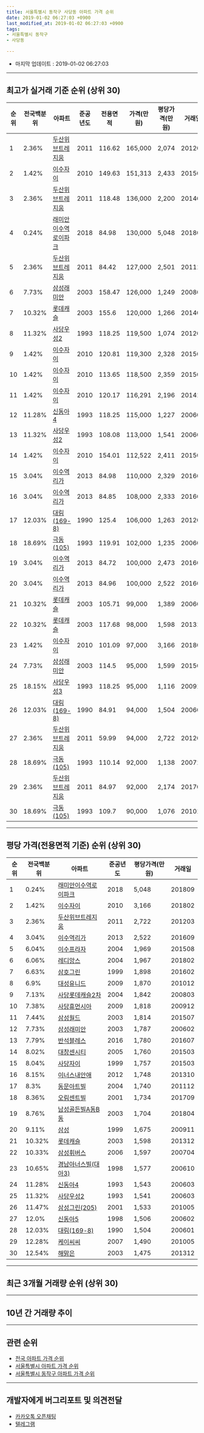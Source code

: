```yaml
---
title: 서울특별시 동작구 사당동 아파트 가격 순위
date: 2019-01-02 06:27:03 +0900
last_modified_at: 2019-01-02 06:27:03 +0900
tags:
- 서울특별시 동작구
- 사당동

---
```


* 마지막 업데이트 : 2019-01-02 06:27:03

---

## 최고가 실거래 기준 순위 (상위 30)


|순위|전국백분위|아파트|준공년도|전용면적|가격(만원)|평당가격(만원)|거래일|
|---|---|---|---|---|---|---|---|
|1|2.36%|[두산위브트레지움](https://search.naver.com/search.naver?query=%EC%84%9C%EC%9A%B8%ED%8A%B9%EB%B3%84%EC%8B%9C+%EB%8F%99%EC%9E%91%EA%B5%AC+%EC%82%AC%EB%8B%B9%EB%8F%99+%EB%91%90%EC%82%B0%EC%9C%84%EB%B8%8C%ED%8A%B8%EB%A0%88%EC%A7%80%EC%9B%80)|2011|116.62|165,000|2,074|201202|
|2|1.42%|[이수자이](https://search.naver.com/search.naver?query=%EC%84%9C%EC%9A%B8%ED%8A%B9%EB%B3%84%EC%8B%9C+%EB%8F%99%EC%9E%91%EA%B5%AC+%EC%82%AC%EB%8B%B9%EB%8F%99+%EC%9D%B4%EC%88%98%EC%9E%90%EC%9D%B4)|2010|149.63|151,313|2,433|201504|
|3|2.36%|[두산위브트레지움](https://search.naver.com/search.naver?query=%EC%84%9C%EC%9A%B8%ED%8A%B9%EB%B3%84%EC%8B%9C+%EB%8F%99%EC%9E%91%EA%B5%AC+%EC%82%AC%EB%8B%B9%EB%8F%99+%EB%91%90%EC%82%B0%EC%9C%84%EB%B8%8C%ED%8A%B8%EB%A0%88%EC%A7%80%EC%9B%80)|2011|118.48|136,000|2,200|201406|
|4|0.24%|[래미안이수역로이파크](https://search.naver.com/search.naver?query=%EC%84%9C%EC%9A%B8%ED%8A%B9%EB%B3%84%EC%8B%9C+%EB%8F%99%EC%9E%91%EA%B5%AC+%EC%82%AC%EB%8B%B9%EB%8F%99+%EB%9E%98%EB%AF%B8%EC%95%88%EC%9D%B4%EC%88%98%EC%97%AD%EB%A1%9C%EC%9D%B4%ED%8C%8C%ED%81%AC)|2018|84.98|130,000|5,048|201809|
|5|2.36%|[두산위브트레지움](https://search.naver.com/search.naver?query=%EC%84%9C%EC%9A%B8%ED%8A%B9%EB%B3%84%EC%8B%9C+%EB%8F%99%EC%9E%91%EA%B5%AC+%EC%82%AC%EB%8B%B9%EB%8F%99+%EB%91%90%EC%82%B0%EC%9C%84%EB%B8%8C%ED%8A%B8%EB%A0%88%EC%A7%80%EC%9B%80)|2011|84.42|127,000|2,501|201110|
|6|7.73%|[삼성래미안](https://search.naver.com/search.naver?query=%EC%84%9C%EC%9A%B8%ED%8A%B9%EB%B3%84%EC%8B%9C+%EB%8F%99%EC%9E%91%EA%B5%AC+%EC%82%AC%EB%8B%B9%EB%8F%99+%EC%82%BC%EC%84%B1%EB%9E%98%EB%AF%B8%EC%95%88)|2003|158.47|126,000|1,249|200808|
|7|10.32%|[롯데캐슬](https://search.naver.com/search.naver?query=%EC%84%9C%EC%9A%B8%ED%8A%B9%EB%B3%84%EC%8B%9C+%EB%8F%99%EC%9E%91%EA%B5%AC+%EC%82%AC%EB%8B%B9%EB%8F%99+%EB%A1%AF%EB%8D%B0%EC%BA%90%EC%8A%AC)|2003|155.6|120,000|1,266|201401|
|8|11.32%|[사당우성2](https://search.naver.com/search.naver?query=%EC%84%9C%EC%9A%B8%ED%8A%B9%EB%B3%84%EC%8B%9C+%EB%8F%99%EC%9E%91%EA%B5%AC+%EC%82%AC%EB%8B%B9%EB%8F%99+%EC%82%AC%EB%8B%B9%EC%9A%B0%EC%84%B12)|1993|118.25|119,500|1,074|201203|
|9|1.42%|[이수자이](https://search.naver.com/search.naver?query=%EC%84%9C%EC%9A%B8%ED%8A%B9%EB%B3%84%EC%8B%9C+%EB%8F%99%EC%9E%91%EA%B5%AC+%EC%82%AC%EB%8B%B9%EB%8F%99+%EC%9D%B4%EC%88%98%EC%9E%90%EC%9D%B4)|2010|120.81|119,300|2,328|201507|
|10|1.42%|[이수자이](https://search.naver.com/search.naver?query=%EC%84%9C%EC%9A%B8%ED%8A%B9%EB%B3%84%EC%8B%9C+%EB%8F%99%EC%9E%91%EA%B5%AC+%EC%82%AC%EB%8B%B9%EB%8F%99+%EC%9D%B4%EC%88%98%EC%9E%90%EC%9D%B4)|2010|113.65|118,500|2,359|201504|
|11|1.42%|[이수자이](https://search.naver.com/search.naver?query=%EC%84%9C%EC%9A%B8%ED%8A%B9%EB%B3%84%EC%8B%9C+%EB%8F%99%EC%9E%91%EA%B5%AC+%EC%82%AC%EB%8B%B9%EB%8F%99+%EC%9D%B4%EC%88%98%EC%9E%90%EC%9D%B4)|2010|120.17|116,291|2,196|201411|
|12|11.28%|[신동아4](https://search.naver.com/search.naver?query=%EC%84%9C%EC%9A%B8%ED%8A%B9%EB%B3%84%EC%8B%9C+%EB%8F%99%EC%9E%91%EA%B5%AC+%EC%82%AC%EB%8B%B9%EB%8F%99+%EC%8B%A0%EB%8F%99%EC%95%844)|1993|118.25|115,000|1,227|200602|
|13|11.32%|[사당우성2](https://search.naver.com/search.naver?query=%EC%84%9C%EC%9A%B8%ED%8A%B9%EB%B3%84%EC%8B%9C+%EB%8F%99%EC%9E%91%EA%B5%AC+%EC%82%AC%EB%8B%B9%EB%8F%99+%EC%82%AC%EB%8B%B9%EC%9A%B0%EC%84%B12)|1993|108.08|113,000|1,541|200603|
|14|1.42%|[이수자이](https://search.naver.com/search.naver?query=%EC%84%9C%EC%9A%B8%ED%8A%B9%EB%B3%84%EC%8B%9C+%EB%8F%99%EC%9E%91%EA%B5%AC+%EC%82%AC%EB%8B%B9%EB%8F%99+%EC%9D%B4%EC%88%98%EC%9E%90%EC%9D%B4)|2010|154.01|112,522|2,411|201502|
|15|3.04%|[이수역리가](https://search.naver.com/search.naver?query=%EC%84%9C%EC%9A%B8%ED%8A%B9%EB%B3%84%EC%8B%9C+%EB%8F%99%EC%9E%91%EA%B5%AC+%EC%82%AC%EB%8B%B9%EB%8F%99+%EC%9D%B4%EC%88%98%EC%97%AD%EB%A6%AC%EA%B0%80)|2013|84.98|110,000|2,329|201602|
|16|3.04%|[이수역리가](https://search.naver.com/search.naver?query=%EC%84%9C%EC%9A%B8%ED%8A%B9%EB%B3%84%EC%8B%9C+%EB%8F%99%EC%9E%91%EA%B5%AC+%EC%82%AC%EB%8B%B9%EB%8F%99+%EC%9D%B4%EC%88%98%EC%97%AD%EB%A6%AC%EA%B0%80)|2013|84.85|108,000|2,333|201608|
|17|12.03%|[대림(169-8)](https://search.naver.com/search.naver?query=%EC%84%9C%EC%9A%B8%ED%8A%B9%EB%B3%84%EC%8B%9C+%EB%8F%99%EC%9E%91%EA%B5%AC+%EC%82%AC%EB%8B%B9%EB%8F%99+%EB%8C%80%EB%A6%BC%28169-8%29)|1990|125.4|106,000|1,263|201209|
|18|18.69%|[극동(105)](https://search.naver.com/search.naver?query=%EC%84%9C%EC%9A%B8%ED%8A%B9%EB%B3%84%EC%8B%9C+%EB%8F%99%EC%9E%91%EA%B5%AC+%EC%82%AC%EB%8B%B9%EB%8F%99+%EA%B7%B9%EB%8F%99%28105%29)|1993|119.91|102,000|1,235|200603|
|19|3.04%|[이수역리가](https://search.naver.com/search.naver?query=%EC%84%9C%EC%9A%B8%ED%8A%B9%EB%B3%84%EC%8B%9C+%EB%8F%99%EC%9E%91%EA%B5%AC+%EC%82%AC%EB%8B%B9%EB%8F%99+%EC%9D%B4%EC%88%98%EC%97%AD%EB%A6%AC%EA%B0%80)|2013|84.72|100,000|2,473|201608|
|20|3.04%|[이수역리가](https://search.naver.com/search.naver?query=%EC%84%9C%EC%9A%B8%ED%8A%B9%EB%B3%84%EC%8B%9C+%EB%8F%99%EC%9E%91%EA%B5%AC+%EC%82%AC%EB%8B%B9%EB%8F%99+%EC%9D%B4%EC%88%98%EC%97%AD%EB%A6%AC%EA%B0%80)|2013|84.96|100,000|2,522|201609|
|21|10.32%|[롯데캐슬](https://search.naver.com/search.naver?query=%EC%84%9C%EC%9A%B8%ED%8A%B9%EB%B3%84%EC%8B%9C+%EB%8F%99%EC%9E%91%EA%B5%AC+%EC%82%AC%EB%8B%B9%EB%8F%99+%EB%A1%AF%EB%8D%B0%EC%BA%90%EC%8A%AC)|2003|105.71|99,000|1,389|200602|
|22|10.32%|[롯데캐슬](https://search.naver.com/search.naver?query=%EC%84%9C%EC%9A%B8%ED%8A%B9%EB%B3%84%EC%8B%9C+%EB%8F%99%EC%9E%91%EA%B5%AC+%EC%82%AC%EB%8B%B9%EB%8F%99+%EB%A1%AF%EB%8D%B0%EC%BA%90%EC%8A%AC)|2003|117.68|98,000|1,598|201312|
|23|1.42%|[이수자이](https://search.naver.com/search.naver?query=%EC%84%9C%EC%9A%B8%ED%8A%B9%EB%B3%84%EC%8B%9C+%EB%8F%99%EC%9E%91%EA%B5%AC+%EC%82%AC%EB%8B%B9%EB%8F%99+%EC%9D%B4%EC%88%98%EC%9E%90%EC%9D%B4)|2010|101.09|97,000|3,166|201802|
|24|7.73%|[삼성래미안](https://search.naver.com/search.naver?query=%EC%84%9C%EC%9A%B8%ED%8A%B9%EB%B3%84%EC%8B%9C+%EB%8F%99%EC%9E%91%EA%B5%AC+%EC%82%AC%EB%8B%B9%EB%8F%99+%EC%82%BC%EC%84%B1%EB%9E%98%EB%AF%B8%EC%95%88)|2003|114.5|95,000|1,599|201501|
|25|18.15%|[사당우성3](https://search.naver.com/search.naver?query=%EC%84%9C%EC%9A%B8%ED%8A%B9%EB%B3%84%EC%8B%9C+%EB%8F%99%EC%9E%91%EA%B5%AC+%EC%82%AC%EB%8B%B9%EB%8F%99+%EC%82%AC%EB%8B%B9%EC%9A%B0%EC%84%B13)|1993|118.25|95,000|1,116|200910|
|26|12.03%|[대림(169-8)](https://search.naver.com/search.naver?query=%EC%84%9C%EC%9A%B8%ED%8A%B9%EB%B3%84%EC%8B%9C+%EB%8F%99%EC%9E%91%EA%B5%AC+%EC%82%AC%EB%8B%B9%EB%8F%99+%EB%8C%80%EB%A6%BC%28169-8%29)|1990|84.91|94,000|1,504|200601|
|27|2.36%|[두산위브트레지움](https://search.naver.com/search.naver?query=%EC%84%9C%EC%9A%B8%ED%8A%B9%EB%B3%84%EC%8B%9C+%EB%8F%99%EC%9E%91%EA%B5%AC+%EC%82%AC%EB%8B%B9%EB%8F%99+%EB%91%90%EC%82%B0%EC%9C%84%EB%B8%8C%ED%8A%B8%EB%A0%88%EC%A7%80%EC%9B%80)|2011|59.99|94,000|2,722|201203|
|28|18.69%|[극동(105)](https://search.naver.com/search.naver?query=%EC%84%9C%EC%9A%B8%ED%8A%B9%EB%B3%84%EC%8B%9C+%EB%8F%99%EC%9E%91%EA%B5%AC+%EC%82%AC%EB%8B%B9%EB%8F%99+%EA%B7%B9%EB%8F%99%28105%29)|1993|110.14|92,000|1,138|200710|
|29|2.36%|[두산위브트레지움](https://search.naver.com/search.naver?query=%EC%84%9C%EC%9A%B8%ED%8A%B9%EB%B3%84%EC%8B%9C+%EB%8F%99%EC%9E%91%EA%B5%AC+%EC%82%AC%EB%8B%B9%EB%8F%99+%EB%91%90%EC%82%B0%EC%9C%84%EB%B8%8C%ED%8A%B8%EB%A0%88%EC%A7%80%EC%9B%80)|2011|84.97|92,000|2,174|201701|
|30|18.69%|[극동(105)](https://search.naver.com/search.naver?query=%EC%84%9C%EC%9A%B8%ED%8A%B9%EB%B3%84%EC%8B%9C+%EB%8F%99%EC%9E%91%EA%B5%AC+%EC%82%AC%EB%8B%B9%EB%8F%99+%EA%B7%B9%EB%8F%99%28105%29)|1993|109.7|90,000|1,076|201012|


---

## 평당 가격(전용면적 기준) 순위 (상위 30)


|순위|전국백분위|아파트|준공년도|평당가격(만원)|거래일|
|---|---|---|---|---|---|
|1|0.24%|[래미안이수역로이파크](https://search.naver.com/search.naver?query=%EC%84%9C%EC%9A%B8%ED%8A%B9%EB%B3%84%EC%8B%9C+%EB%8F%99%EC%9E%91%EA%B5%AC+%EC%82%AC%EB%8B%B9%EB%8F%99+%EB%9E%98%EB%AF%B8%EC%95%88%EC%9D%B4%EC%88%98%EC%97%AD%EB%A1%9C%EC%9D%B4%ED%8C%8C%ED%81%AC)|2018|5,048|201809|
|2|1.42%|[이수자이](https://search.naver.com/search.naver?query=%EC%84%9C%EC%9A%B8%ED%8A%B9%EB%B3%84%EC%8B%9C+%EB%8F%99%EC%9E%91%EA%B5%AC+%EC%82%AC%EB%8B%B9%EB%8F%99+%EC%9D%B4%EC%88%98%EC%9E%90%EC%9D%B4)|2010|3,166|201802|
|3|2.36%|[두산위브트레지움](https://search.naver.com/search.naver?query=%EC%84%9C%EC%9A%B8%ED%8A%B9%EB%B3%84%EC%8B%9C+%EB%8F%99%EC%9E%91%EA%B5%AC+%EC%82%AC%EB%8B%B9%EB%8F%99+%EB%91%90%EC%82%B0%EC%9C%84%EB%B8%8C%ED%8A%B8%EB%A0%88%EC%A7%80%EC%9B%80)|2011|2,722|201203|
|4|3.04%|[이수역리가](https://search.naver.com/search.naver?query=%EC%84%9C%EC%9A%B8%ED%8A%B9%EB%B3%84%EC%8B%9C+%EB%8F%99%EC%9E%91%EA%B5%AC+%EC%82%AC%EB%8B%B9%EB%8F%99+%EC%9D%B4%EC%88%98%EC%97%AD%EB%A6%AC%EA%B0%80)|2013|2,522|201609|
|5|6.04%|[이수프라자](https://search.naver.com/search.naver?query=%EC%84%9C%EC%9A%B8%ED%8A%B9%EB%B3%84%EC%8B%9C+%EB%8F%99%EC%9E%91%EA%B5%AC+%EC%82%AC%EB%8B%B9%EB%8F%99+%EC%9D%B4%EC%88%98%ED%94%84%EB%9D%BC%EC%9E%90)|2004|1,969|201508|
|6|6.06%|[레디앙스](https://search.naver.com/search.naver?query=%EC%84%9C%EC%9A%B8%ED%8A%B9%EB%B3%84%EC%8B%9C+%EB%8F%99%EC%9E%91%EA%B5%AC+%EC%82%AC%EB%8B%B9%EB%8F%99+%EB%A0%88%EB%94%94%EC%95%99%EC%8A%A4)|2004|1,967|201802|
|7|6.63%|[삼호그린](https://search.naver.com/search.naver?query=%EC%84%9C%EC%9A%B8%ED%8A%B9%EB%B3%84%EC%8B%9C+%EB%8F%99%EC%9E%91%EA%B5%AC+%EC%82%AC%EB%8B%B9%EB%8F%99+%EC%82%BC%ED%98%B8%EA%B7%B8%EB%A6%B0)|1999|1,898|201602|
|8|6.9%|[대성유니드](https://search.naver.com/search.naver?query=%EC%84%9C%EC%9A%B8%ED%8A%B9%EB%B3%84%EC%8B%9C+%EB%8F%99%EC%9E%91%EA%B5%AC+%EC%82%AC%EB%8B%B9%EB%8F%99+%EB%8C%80%EC%84%B1%EC%9C%A0%EB%8B%88%EB%93%9C)|2009|1,870|201012|
|9|7.13%|[사당롯데캐슬2차](https://search.naver.com/search.naver?query=%EC%84%9C%EC%9A%B8%ED%8A%B9%EB%B3%84%EC%8B%9C+%EB%8F%99%EC%9E%91%EA%B5%AC+%EC%82%AC%EB%8B%B9%EB%8F%99+%EC%82%AC%EB%8B%B9%EB%A1%AF%EB%8D%B0%EC%BA%90%EC%8A%AC2%EC%B0%A8)|2004|1,842|200803|
|10|7.38%|[사당휴먼시아](https://search.naver.com/search.naver?query=%EC%84%9C%EC%9A%B8%ED%8A%B9%EB%B3%84%EC%8B%9C+%EB%8F%99%EC%9E%91%EA%B5%AC+%EC%82%AC%EB%8B%B9%EB%8F%99+%EC%82%AC%EB%8B%B9%ED%9C%B4%EB%A8%BC%EC%8B%9C%EC%95%84)|2009|1,818|200912|
|11|7.44%|[삼성월드](https://search.naver.com/search.naver?query=%EC%84%9C%EC%9A%B8%ED%8A%B9%EB%B3%84%EC%8B%9C+%EB%8F%99%EC%9E%91%EA%B5%AC+%EC%82%AC%EB%8B%B9%EB%8F%99+%EC%82%BC%EC%84%B1%EC%9B%94%EB%93%9C)|2003|1,814|201507|
|12|7.73%|[삼성래미안](https://search.naver.com/search.naver?query=%EC%84%9C%EC%9A%B8%ED%8A%B9%EB%B3%84%EC%8B%9C+%EB%8F%99%EC%9E%91%EA%B5%AC+%EC%82%AC%EB%8B%B9%EB%8F%99+%EC%82%BC%EC%84%B1%EB%9E%98%EB%AF%B8%EC%95%88)|2003|1,787|200602|
|13|7.79%|[반석블레스](https://search.naver.com/search.naver?query=%EC%84%9C%EC%9A%B8%ED%8A%B9%EB%B3%84%EC%8B%9C+%EB%8F%99%EC%9E%91%EA%B5%AC+%EC%82%AC%EB%8B%B9%EB%8F%99+%EB%B0%98%EC%84%9D%EB%B8%94%EB%A0%88%EC%8A%A4)|2016|1,780|201607|
|14|8.02%|[대창센시티](https://search.naver.com/search.naver?query=%EC%84%9C%EC%9A%B8%ED%8A%B9%EB%B3%84%EC%8B%9C+%EB%8F%99%EC%9E%91%EA%B5%AC+%EC%82%AC%EB%8B%B9%EB%8F%99+%EB%8C%80%EC%B0%BD%EC%84%BC%EC%8B%9C%ED%8B%B0)|2005|1,760|201503|
|15|8.04%|[사당자이](https://search.naver.com/search.naver?query=%EC%84%9C%EC%9A%B8%ED%8A%B9%EB%B3%84%EC%8B%9C+%EB%8F%99%EC%9E%91%EA%B5%AC+%EC%82%AC%EB%8B%B9%EB%8F%99+%EC%82%AC%EB%8B%B9%EC%9E%90%EC%9D%B4)|1999|1,757|201503|
|16|8.15%|[이너스내안애](https://search.naver.com/search.naver?query=%EC%84%9C%EC%9A%B8%ED%8A%B9%EB%B3%84%EC%8B%9C+%EB%8F%99%EC%9E%91%EA%B5%AC+%EC%82%AC%EB%8B%B9%EB%8F%99+%EC%9D%B4%EB%84%88%EC%8A%A4%EB%82%B4%EC%95%88%EC%95%A0)|2012|1,748|201310|
|17|8.3%|[동문아트빌](https://search.naver.com/search.naver?query=%EC%84%9C%EC%9A%B8%ED%8A%B9%EB%B3%84%EC%8B%9C+%EB%8F%99%EC%9E%91%EA%B5%AC+%EC%82%AC%EB%8B%B9%EB%8F%99+%EB%8F%99%EB%AC%B8%EC%95%84%ED%8A%B8%EB%B9%8C)|2004|1,740|201112|
|18|8.36%|[오림센트빌](https://search.naver.com/search.naver?query=%EC%84%9C%EC%9A%B8%ED%8A%B9%EB%B3%84%EC%8B%9C+%EB%8F%99%EC%9E%91%EA%B5%AC+%EC%82%AC%EB%8B%B9%EB%8F%99+%EC%98%A4%EB%A6%BC%EC%84%BC%ED%8A%B8%EB%B9%8C)|2001|1,734|201709|
|19|8.76%|[남성골든빌A동B동](https://search.naver.com/search.naver?query=%EC%84%9C%EC%9A%B8%ED%8A%B9%EB%B3%84%EC%8B%9C+%EB%8F%99%EC%9E%91%EA%B5%AC+%EC%82%AC%EB%8B%B9%EB%8F%99+%EB%82%A8%EC%84%B1%EA%B3%A8%EB%93%A0%EB%B9%8CA%EB%8F%99B%EB%8F%99)|2003|1,704|201804|
|20|9.11%|[삼성](https://search.naver.com/search.naver?query=%EC%84%9C%EC%9A%B8%ED%8A%B9%EB%B3%84%EC%8B%9C+%EB%8F%99%EC%9E%91%EA%B5%AC+%EC%82%AC%EB%8B%B9%EB%8F%99+%EC%82%BC%EC%84%B1)|1999|1,675|200911|
|21|10.32%|[롯데캐슬](https://search.naver.com/search.naver?query=%EC%84%9C%EC%9A%B8%ED%8A%B9%EB%B3%84%EC%8B%9C+%EB%8F%99%EC%9E%91%EA%B5%AC+%EC%82%AC%EB%8B%B9%EB%8F%99+%EB%A1%AF%EB%8D%B0%EC%BA%90%EC%8A%AC)|2003|1,598|201312|
|22|10.33%|[삼성휘버스](https://search.naver.com/search.naver?query=%EC%84%9C%EC%9A%B8%ED%8A%B9%EB%B3%84%EC%8B%9C+%EB%8F%99%EC%9E%91%EA%B5%AC+%EC%82%AC%EB%8B%B9%EB%8F%99+%EC%82%BC%EC%84%B1%ED%9C%98%EB%B2%84%EC%8A%A4)|2006|1,597|200704|
|23|10.65%|[경남아너스빌(대아3)](https://search.naver.com/search.naver?query=%EC%84%9C%EC%9A%B8%ED%8A%B9%EB%B3%84%EC%8B%9C+%EB%8F%99%EC%9E%91%EA%B5%AC+%EC%82%AC%EB%8B%B9%EB%8F%99+%EA%B2%BD%EB%82%A8%EC%95%84%EB%84%88%EC%8A%A4%EB%B9%8C%28%EB%8C%80%EC%95%843%29)|1998|1,577|200610|
|24|11.28%|[신동아4](https://search.naver.com/search.naver?query=%EC%84%9C%EC%9A%B8%ED%8A%B9%EB%B3%84%EC%8B%9C+%EB%8F%99%EC%9E%91%EA%B5%AC+%EC%82%AC%EB%8B%B9%EB%8F%99+%EC%8B%A0%EB%8F%99%EC%95%844)|1993|1,543|200603|
|25|11.32%|[사당우성2](https://search.naver.com/search.naver?query=%EC%84%9C%EC%9A%B8%ED%8A%B9%EB%B3%84%EC%8B%9C+%EB%8F%99%EC%9E%91%EA%B5%AC+%EC%82%AC%EB%8B%B9%EB%8F%99+%EC%82%AC%EB%8B%B9%EC%9A%B0%EC%84%B12)|1993|1,541|200603|
|26|11.47%|[삼성그린(205)](https://search.naver.com/search.naver?query=%EC%84%9C%EC%9A%B8%ED%8A%B9%EB%B3%84%EC%8B%9C+%EB%8F%99%EC%9E%91%EA%B5%AC+%EC%82%AC%EB%8B%B9%EB%8F%99+%EC%82%BC%EC%84%B1%EA%B7%B8%EB%A6%B0%28205%29)|2001|1,533|201005|
|27|12.0%|[신동아5](https://search.naver.com/search.naver?query=%EC%84%9C%EC%9A%B8%ED%8A%B9%EB%B3%84%EC%8B%9C+%EB%8F%99%EC%9E%91%EA%B5%AC+%EC%82%AC%EB%8B%B9%EB%8F%99+%EC%8B%A0%EB%8F%99%EC%95%845)|1998|1,506|200602|
|28|12.03%|[대림(169-8)](https://search.naver.com/search.naver?query=%EC%84%9C%EC%9A%B8%ED%8A%B9%EB%B3%84%EC%8B%9C+%EB%8F%99%EC%9E%91%EA%B5%AC+%EC%82%AC%EB%8B%B9%EB%8F%99+%EB%8C%80%EB%A6%BC%28169-8%29)|1990|1,504|200601|
|29|12.28%|[케이씨씨](https://search.naver.com/search.naver?query=%EC%84%9C%EC%9A%B8%ED%8A%B9%EB%B3%84%EC%8B%9C+%EB%8F%99%EC%9E%91%EA%B5%AC+%EC%82%AC%EB%8B%B9%EB%8F%99+%EC%BC%80%EC%9D%B4%EC%94%A8%EC%94%A8)|2007|1,490|201005|
|30|12.54%|[해맑은](https://search.naver.com/search.naver?query=%EC%84%9C%EC%9A%B8%ED%8A%B9%EB%B3%84%EC%8B%9C+%EB%8F%99%EC%9E%91%EA%B5%AC+%EC%82%AC%EB%8B%B9%EB%8F%99+%ED%95%B4%EB%A7%91%EC%9D%80)|2003|1,475|201312|


---

## 최근 3개월 거래량 순위 (상위 30)


<div style="width:100%;">
    <canvas id="deal_count_ranking" height="250"></canvas>
</div>


<script>
new Chart(document.getElementById("deal_count_ranking"), {
    type: 'horizontalBar',
    data: {
        labels: ['극동(105)', '현대', '삼성휘버스', '오림센트빌'],
        datasets: [{
            label: '실거래 수',
            data: [2, 2, 1, 1],
            borderColor: "rgba(255, 0, 128, 1)",
            backgroundColor: "rgba(255, 0, 128, 0.5)",
            fill: false,
        }]
    },
    options: {
        responsive: true,
        title: {
            display: true,
            text: '최근 3개월 거래량 순위'
        },
        tooltips: {
            mode: 'index',
            intersect: false,
            callbacks: {
                title: function(tooltipItems, data) {
                    return "실거래 수:";
                },
                label: function(tooltipItem, data) {
                    return data.labels[tooltipItem.index] + ": " + tooltipItem.xLabel;
                }
            }
        },
        hover: {
            mode: 'nearest',
            intersect: true
        },
        scales: {
            xAxes: [{
                display: true,
                scaleLabel: {
                    display: true,
                    labelString: '실거래 수'
                },
                ticks: {
                    suggestedMin: 0,
                }
            }],
            yAxes: [{
                display: true,
                ticks: {
                    autoSkip: false,
                    callback: function(value, index, values) {
                        if (value.length > 15)
                            return value.substr(0, 13) + "...";
                        else
                            return value;
                    }
                },
                scaleLabel: {
                    display: false,
                }
            }]
        }
    }
});

</script>


---

## 10년 간 거래량 추이


<div style="width:100%;">
    <canvas id="deal_progress" height="250"></canvas>
</div>

<script>
new Chart(document.getElementById("deal_progress"), {
    type: 'line',
    data: {
        labels: ['200901','200902','200903','200904','200905','200906','200907','200908','200909','200910','200911','200912','201001','201002','201003','201004','201005','201006','201007','201008','201009','201010','201011','201012','201101','201102','201103','201104','201105','201106','201107','201108','201109','201110','201111','201112','201201','201202','201203','201204','201205','201206','201207','201208','201209','201210','201211','201212','201301','201302','201303','201304','201305','201306','201307','201308','201309','201310','201311','201312','201401','201402','201403','201404','201405','201406','201407','201408','201409','201410','201411','201412','201501','201502','201503','201504','201505','201506','201507','201508','201509','201510','201511','201512','201601','201602','201603','201604','201605','201606','201607','201608','201609','201610','201611','201612','201701','201702','201703','201704','201705','201706','201707','201708','201709','201710','201711','201712','201801','201802','201803','201804','201805','201806','201807','201808','201809','201810','201811','201812','201901'],
        datasets: [{
            label: '실거래 수',
            pointRadius: 1,
            data: [22, 44, 41, 95, 61, 100, 85, 111, 86, 27, 28, 35, 64, 34, 33, 20, 28, 18, 19, 22, 19, 41, 57, 63, 64, 69, 49, 43, 33, 31, 44, 49, 27, 35, 38, 46, 23, 25, 45, 31, 22, 19, 14, 23, 25, 35, 29, 28, 26, 34, 50, 54, 37, 44, 30, 46, 53, 59, 45, 52, 93, 100, 65, 49, 49, 57, 55, 84, 100, 92, 41, 58, 112, 112, 162, 114, 93, 108, 95, 67, 92, 110, 77, 52, 60, 61, 91, 80, 96, 106, 101, 87, 111, 112, 49, 27, 35, 59, 81, 104, 128, 99, 133, 36, 60, 53, 65, 84, 163, 78, 61, 40, 31, 45, 62, 111, 38, 9, 3, 3, 0],
            borderColor: "rgba(255, 201, 14, 1)",
            backgroundColor: "rgba(255, 201, 14, 0.5)",
            fill: true,
        }]
    },
    options: {
        responsive: true,
        title: {
            display: true,
            text: '10년간 거래량 추이'
        },
        tooltips: {
            mode: 'index',
            intersect: false,
        },
        hover: {
            mode: 'nearest',
            intersect: true
        },
        scales: {
            xAxes: [{
                display: true,
                scaleLabel: {
                    display: true,
                    labelString: '년/월'
                }
            }],
            yAxes: [{
                display: true,
                ticks: {
                    suggestedMin: 0,
                },
                scaleLabel: {
                    display: true,
                    labelString: '실거래 수'
                }
            }]
        }
    }
});

</script>


---

## 관련 순위

- [전국 아파트 가격 순위](https://inasie.github.io/apt-ranking/전국)
- [서울특별시 아파트 가격 순위](https://inasie.github.io/apt-ranking/서울특별시)
- [서울특별시 동작구 아파트 가격 순위](https://inasie.github.io/apt-ranking/서울특별시-동작구)


---

## 개발자에게 버그리포트 및 의견전달

- [카카오톡 오픈채팅](https://open.kakao.com/o/gLJUAP4)
- [텔레그램](https://t.me/inasie)

